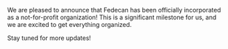 <BlogPostHeader 
  title="Non-Profit Incorporation"
  date="April 8, 2024"
  />

We are pleased to announce that Fedecan has been officially incorporated as a not-for-profit organization! This is a significant milestone for us, and we are excited to get everything organized. 

Stay tuned for more updates!